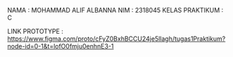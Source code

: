 NAMA : MOHAMMAD ALIF ALBANNA 
NIM : 2318045
KELAS PRAKTIKUM : C

LINK PROTOTYPE : https://www.figma.com/proto/cFyZ0BxhBCCU24je5llagh/tugas1Praktikum?node-id=0-1&t=lofO0fmju0enhnE3-1
